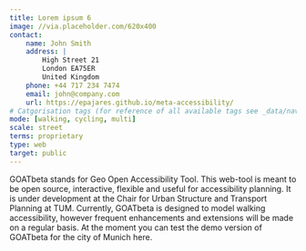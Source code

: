 ```yaml
---
title: Lorem ipsum 6
image: //via.placeholder.com/620x400
contact:
    name: John Smith
    address: | 
        High Street 21 
        London EA75ER
        United Kingdom
    phone: +44 717 234 7474
    email: john@company.com
    url: https://epajares.github.io/meta-accessibility/
# Catgorisation tags (for reference of all available tags see _data/navigation_tools.yml file):
mode: [walking, cycling, multi]
scale: street
terms: proprietary
type: web
target: public
---
```


GOATbeta stands for Geo Open Accessibility Tool. This web-tool is meant to be open source, interactive, flexible and useful for accessibility planning. It is under development at the Chair for Urban Structure and Transport Planning at TUM. Currently, GOATbeta is designed to model walking accessibility, however frequent enhancements and extensions will be made on a regular basis. At the moment you can test the demo version of GOATbeta for the city of Munich here.